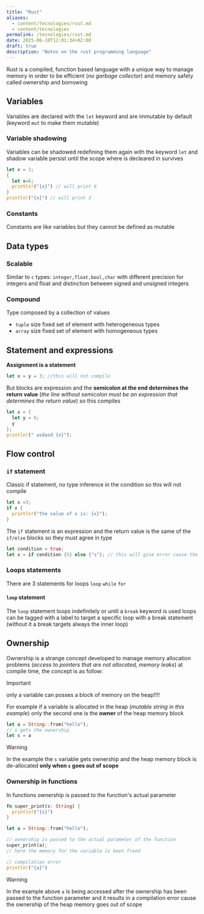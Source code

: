 ```yaml
---
title: "Rust"
aliases:
  - content/tecnologies/rust.md
  - content/tecnologies
permalink: /tecnologies/rust.md
date: 2025-06-10T12:01:34+02:00
draft: true
description: "Notes on the rust programming language"
---
```


Rust is a compiled, function based language with a unique way to manage memory in order to be efficient (*no garbage collector*) and memory safety called ownership and borrowing

## Variables

Variables are declared with the `let` keyword and are immutable by default (keyword `mut` to make them mutable)

### Variable shadowing

Variables can be shadowed redefining them again with the keyword `let` and shadow variable persist until the scope where is decleared in survives

```rust
let x = 3;
{
  let x=6;
  println!("{x}") // will print 6
}
println!("{x}") // will print 3
```

### Constants

Constants are like variables but they cannot be defined as mutable

## Data types

### Scalable

Similar to `c` types: `integer,float,bool,char` with different precision for integers and float and distinction between signed and unsigned integers

### Compound

Type composed by a collection of values

- `tuple` size fixed set of element with heterogeneous types
- `array` size fixed set of element with homogeneous types

## Statement and expressions

**Assignment is a statement**

```rust
let x = y = 3; //this will not compile
```

But blocks are expression and the **semicolon at the end determines the return value** (*the line without semicolon must be an expression that determines the return value*) so this compiles

```rust
let x = {
  let y = 6;
  y
};
println!(" asdasd {x}");
```

## Flow control

### `if` statement

Classic if statement, no type inference in the condition so this will not compile

```rust
let x =3;
if x {
  println!("the value of x is: {x}");
}
```

The `if` statement is an expression and the return value is the same of the `if/else` blocks so they must agree in type

```rust
let condition = true;
let x = if condition {5} else {"s"}; // this will give error cause the else block must return int cause the if block returns int
```

### Loops statements

There are 3 statements for loops `loop` `while` `for`

#### `loop` statement

The `loop` statement loops indefinitely or until a `break` keyword is used loops can be tagged with a label to target a specific loop with a break statement (without it a break targets always the inner loop)

## Ownership

Ownership is a strange concept developed to manage memory allocation problems (*access to pointers that are not allocated, memory leaks*) at compile time, the concept is as follow:

> [!IMPORTANT]
> only a variable can posses a block of memory on the heap!!!!

For example if a variable is allocated in the heap (*mutable string in this example*) only the second one is the **owner** of the heap memory block

```rust
let a = String::from("hello");
// s gets the ownership
let s = a
```
> [!WARNING]
> In the example the `s` variable gets ownership and the heap memory block is de-allocated **only when `s` goes out of scope**

### Ownership in functions

In functions ownership is passed to the function's actual parameter

```rust
fn super_print(s: String) {
  println!("{s}")
}

let a = String::from("hello");

// ownership is passed to the actual parameter of the function
super_print(a);
// here the memory for the variable is been freed

// compilation error
println!("{a}")
```
> [!WARNING]
> In the example above `a` is being accessed after the ownership has been passed to the function parameter and it results in a compilation error cause the ownership of the heap memory goes out of scope
